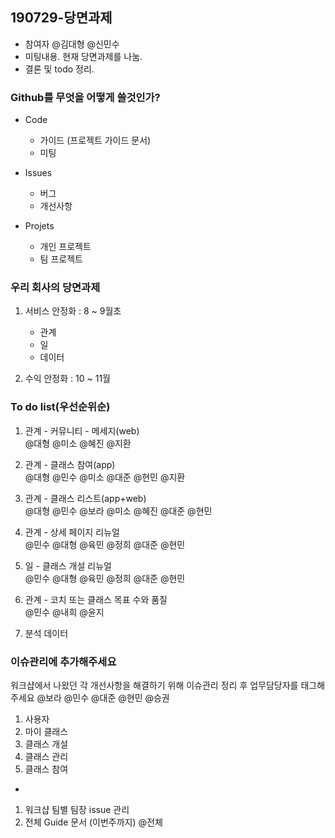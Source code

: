 

## **190729-당면과제**

- 참여자 @김대형 @신민수
- 미팅내용. 
  현재 당면과제를 나눔. 
- 결론 및 todo 정리. 

### Github를 무엇을 어떻게 쓸것인가?  

- Code  
  - 가이드 (프로젝트 가이드 문서)
  - 미팅  
  
- Issues  
  - 버그  
  - 개선사항  
  
- Projets  
  - 개인 프로젝트
  - 팀 프로젝트
  
### 우리 회사의 당면과제  

1. 서비스 안정화 : 8 ~ 9월초  
    - 관계
    - 일
    - 데이터
    
1. 수익 안정화 : 10 ~ 11월  

### To do list(우선순위순)  

  1. 관계 - 커뮤니티 - 메세지(web)  
  @대형 @미소 @혜진 @지환  
  
  1. 관계 - 클래스 참여(app)  
  @대형 @민수 @미소 @대준 @현민 @지환  
  
  1. 관계 - 클래스 리스트(app+web)  
  @대형 @민수 @보라 @미소 @혜진 @대준 @현민  
  
  1. 관계 - 상세 페이지 리뉴얼  
  @민수 @대형 @육민 @정희 @대준 @현민  
  
  1. 일 - 클래스 개설 리뉴얼  
  @민수 @대형 @육민 @정희 @대준 @현민  
  
  1. 관계 - 코치 또는 클래스 목표 수와 품질  
  @민수 @내희 @윤지  
  
  1. 분석 데이터  
 

### 이슈관리에 추가해주세요  
워크샵에서 나왔던 각 개선사항을 해결하기 위해 이슈관리 정리 후 업무담당자를 태그해주세요
@보라 @민수 @대준 @현민 @승권

  1. 사용자  
  1. 마이 클래스
  1. 클래스 개설  
  1. 클래스 관리  
  1. 클래스 참여  
  
  +
  1. 워크샵 팀별 팀장 issue 관리  
  1. 전체 Guide 문서 (이번주까지) @전체
  
  
  
